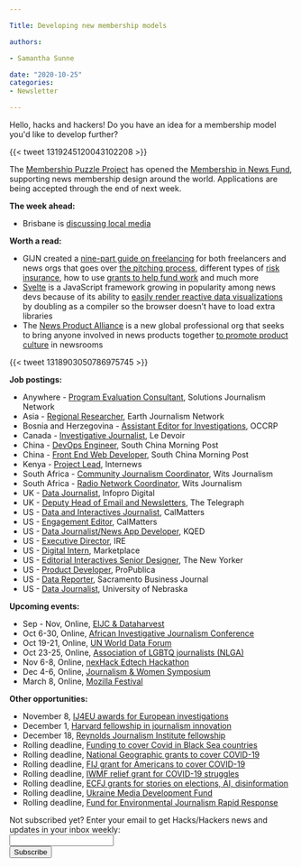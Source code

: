 ```yaml
---

Title: Developing new membership models

authors: 

- Samantha Sunne

date: "2020-10-25" 
categories: 
- Newsletter

---
```


Hello, hacks and hackers! Do you have an idea for a  membership model you'd like to develop further?

{{< tweet 1319245120043102208 >}}

The [Membership Puzzle Project](https://membershippuzzle.org/) has opened the [Membership in News Fund](https://membershippuzzle.org/fund/), supporting news membership design around the world. Applications are being accepted through the end of next week.

**The week ahead:**



*   Brisbane is [discussing local media](https://www.meetup.com/en-AU/Hacks-Hackers-Brisbane/events/274055239)

**Worth a read:**



*   GIJN created a [nine-part guide on freelancing](https://gijn.org/2020/10/12/distribution-collaboration-and-freelancing-a-gijn-guide/) for both freelancers and news orgs that goes over [the pitching process](https://gijn.org/places-to-pitch-story-ideas/), different types of [risk insurance](https://gijn.org/risk-insurance/), how to use [grants to help fund work](https://gijn.org/finding-sponsors-for-your-investigative-ideas/) and much more
*   [Svelte](https://svelte.dev/) is a JavaScript framework growing in popularity among news devs because of its ability to [easily render reactive data visualizations](https://www.infoq.com/news/2020/10/svelte-d3-animation-data-vis/) by doubling as a compiler so the browser doesn’t have to load extra libraries
*   The [News Product Alliance](https://newsproduct.org/) is a new global professional org that seeks to bring anyone involved in news products together [to promote product culture](https://latamjournalismreview.org/articles/new-association-wants-to-create-product-culture-in-newsrooms-around-the-globe/) in newsrooms

{{< tweet 1318903050786975745 >}}

**Job postings:**



*   Anywhere - [Program Evaluation Consultant](https://www.journalismjobs.com/1661837-program-evaluation-consultant-solutions-journalism-network), Solutions Journalism Network
*   Asia - [Regional Researcher](https://phf.tbe.taleo.net/phf04/ats/careers/v2/viewRequisition?org=INTERNEWS&cws=38&rid=1265), Earth Journalism Network
*   Bosnia and Herzegovina - [Assistant Editor for Investigations](https://www.ire.org/archives/jobs/job/assistant-editor-in-chief-for-investigations), OCCRP
*   Canada - [Investigative Journalist](https://www.fpjq.org/fr/offres-demploi/journaliste-a-lenquete-le-devoir), Le Devoir 
*   China - [DevOps Engineer](https://www.cpjobs.com/hk/job/devops-engineer-ref-tech-17-3598381), South China Morning Post
*   China - [Front End Web Developer](https://www.cpjobs.com/hk/job/web-developer-front-end-product-ref-prod-26-3598379), South China Morning Post
*   Kenya - [Project Lead](https://phf.tbe.taleo.net/phf04/ats/careers/v2/viewRequisition?org=INTERNEWS&cws=38&rid=1257), Internews
*   South Africa - [Community Journalism Coordinator](https://journalism.co.za/wits-journalism-seeks-community-journalism-co-ordinator/), Wits Journalism
*   South Africa - [Radio Network Coordinator](https://journalism.co.za/wits-journalism-seeks-a-radio-network-co-ordinator/), Wits Journalism
*   UK - [Data Journalist](https://www.cisionjobs.co.uk/job/102286/infopro-digital-data-journalist/), Infopro Digital
*   UK - [Deputy Head of Email and Newsletters](https://www.cisionjobs.co.uk/job/102300/the-telegraph-deputy-head-of-email-and-newsletters/), The Telegraph
*   US - [Data and Interactives Journalist](https://calmatters.org/about/jobs/data-interactives-journalist/), CalMatters
*   US - [Engagement Editor](https://calmatters.org/about/jobs/engagement-editor/), CalMatters
*   US - [Data Journalist/News App Developer](https://kqed.applytojob.com/apply/jm4hWFi5fZ/FullTime-Data-JournalistNews-App-Developer), KQED
*   US - [Executive Director](https://www.ire.org/archives/43689), IRE
*   US - [Digital Intern](journalismnext.com/jobdetails.cfm?jid=20785&amp;requesttimeout=500), Marketplace
*   US - [Editorial Interactives Senior Designer](https://condenast.wd5.myworkdayjobs.com/en-US/CondeCareers/job/1-World-Trade-Center-New-York-NY/Editorial-Interactives-Senior-Designer--The-New-Yorker_R-04147-1), The New Yorker
*   US - [Product Developer](https://www.snd.org/jobs/view/product-developer-2/), ProPublica
*   US - [Data Reporter](https://talkingbiznews.com/biz-news-help-wanted/sacramento-biz-journal-seeks-a-data-reporter/), Sacramento Business Journal 
*   US - [Data Journalist](https://employment.unl.edu/postings/70373), University of Nebraska

**Upcoming events:**



*   Sep - Nov, Online, [EIJC & Dataharvest](https://dataharvest.eu/)
*   Oct 6-30, Online, [African Investigative Journalism Conference](https://journalism.co.za/aijc/)
*   Oct 19-21, Online, [UN World Data Forum](https://unstats.un.org/unsd/undataforum/index.html)
*   Oct 23-25, Online, [Association of LGBTQ journalists (NLGA)](https://www.nlgja.org/2020/)
*   Nov 6-8, Online, [nexHack Edtech Hackathon](https://www.swissnexindia.org/event/nexhack-edtech/)
*   Dec 4-6, Online, [Journalism & Women Symposium](https://jaws.org/conference/)
*   March 8, Online, [Mozilla Festival](https://www.mozillafestival.org/en/)

**Other opportunities:**



*   November 8, [IJ4EU awards for European investigations](https://www.investigativejournalismforeu.net/awards/the-ij4eu-impact-award/)
*   December 1, [Harvard fellowship in journalism innovation](https://nieman.harvard.edu/fellowships/nieman-berkman-fellowship-in-journalism-innovation-2/)
*   December 18, [Reynolds Journalism Institute fellowship](https://www.rjionline.org/fellowships)
*   Rolling deadline, [Funding to cover Covid in Black Sea countries](https://www.gmfus.org/program/black-sea-trust-regional-cooperation)
*   Rolling deadline, [National Geographic grants to cover COVID-19](https://twitter.com/BradfordPearson/status/1243680491208925184?s=19)
*   Rolling deadline, [FIJ grant for Americans to cover COVID-19](https://investigate.submittable.com/submit/163797/coronavirus-rolling-grant-for-u-s-freelancers)
*   Rolling deadline, [IWMF relief grant for COVID-19 struggles](https://iwmf.submittable.com/submit/41e7f7ce-db40-4ff6-873f-e24450e27497/journalism-relief-fund-english)
*   Rolling deadline, [ECFJ grants for stories on elections, AI, disinformation](https://www.eyebeam.org/eyebeam-center-for-the-future-of-journalism/)
*   Rolling deadline, [Ukraine Media Development Fund](http://ijnet.org/en/opportunities/media-development-grants-available-ukraine)
*   Rolling deadline, [Fund for Environmental Journalism Rapid Response](https://www.sej.org/initiatives/fund-for-environmental-journalism)

<div id="mc_embed_signup"><form id="mc-embedded-subscribe-form" class="validate" action="//hackshackers.us1.list-manage.com/subscribe/post?u=c56f2e53d5ed6ef87f8aaa75c&amp;id=fb2bc6f10b" method="post" name="mc-embedded-subscribe-form" novalidate="" target="_blank">

<div id="mc_embed_signup_scroll">

<div class="mc-field-group"><label for="mce-EMAIL">Not subscribed yet? Enter your email to get Hacks/Hackers news and updates in your inbox weekly:  </label></div>

<div class="mc-field-group"><input id="mce-EMAIL" class="required email" name="EMAIL" type="email" value="" /></div>

<!-- real people should not fill this in and expect good things - do not remove this or risk form bot signups-->

<div style="position: absolute; left: -5000px;"><input tabindex="-1" name="b_c56f2e53d5ed6ef87f8aaa75c_fb2bc6f10b" type="text" value="" /></div>

<div class="clear"><input id="mc-embedded-subscribe" class="button" name="subscribe" type="submit" value="Subscribe" /></div>

</div>

</form></div>

<!--End mc_embed_signup-->

<meta name="twitter:card" content="summary">

<meta name="twitter:image:src" content="https://hackshackers.com/content-images/about/hackshackers_logomark.png">
